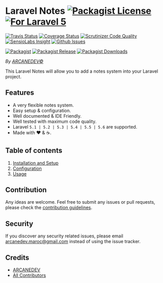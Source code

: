 # Laravel Notes [![Packagist License][badge_license]](LICENSE.md) [![For Laravel 5][badge_laravel]][link-github-repo]

[![Travis Status][badge_build]][link-travis]
[![Coverage Status][badge_coverage]][link-scrutinizer]
[![Scrutinizer Code Quality][badge_quality]][link-scrutinizer]
[![SensioLabs Insight][badge_insight]][link-insight]
[![Github Issues][badge_issues]][link-github-issues]

[![Packagist][badge_package]][link-packagist]
[![Packagist Release][badge_release]][link-packagist]
[![Packagist Downloads][badge_downloads]][link-packagist]

*By [ARCANEDEV&copy;](http://www.arcanedev.net/)*

This Laravel Notes will allow you to add a notes system into your Laravel project.

## Features

  * A very flexible notes system.
  * Easy setup &amp; configuration.
  * Well documented &amp; IDE Friendly.
  * Well tested with maximum code quality.
  * Laravel `5.1 | 5.2 | 5.3 | 5.4 | 5.5 | 5.6` are supported.
  * Made with :heart: &amp; :coffee:.
  
## Table of contents

  1. [Installation and Setup](_docs/1-Installation-and-Setup.md)
  2. [Configuration](_docs/2-Configuration.md)
  3. [Usage](_docs/3-Usage.md)

## Contribution

Any ideas are welcome. Feel free to submit any issues or pull requests, please check the [contribution guidelines](CONTRIBUTING.md).

## Security

If you discover any security related issues, please email arcanedev.maroc@gmail.com instead of using the issue tracker.

## Credits

  - [ARCANEDEV][link-author]
  - [All Contributors][link-contributors]

[badge_laravel]:      https://img.shields.io/badge/For%20Laravel-5.1%20to%205.6-orange.svg?style=flat-square
[badge_license]:      https://img.shields.io/packagist/l/arcanedev/laravel-notes.svg?style=flat-square
[badge_build]:        https://img.shields.io/travis/ARCANEDEV/LaravelNotes.svg?style=flat-square
[badge_coverage]:     https://img.shields.io/scrutinizer/coverage/g/ARCANEDEV/LaravelNotes.svg?style=flat-square
[badge_quality]:      https://img.shields.io/scrutinizer/g/ARCANEDEV/LaravelNotes.svg?style=flat-square
[badge_insight]:      https://img.shields.io/sensiolabs/i/5ff01c70-3ad7-42b5-8c7f-6825b3887118.svg?style=flat-square
[badge_issues]:       https://img.shields.io/github/issues/ARCANEDEV/LaravelNotes.svg?style=flat-square
[badge_package]:      https://img.shields.io/badge/package-arcanedev/laravel--notes-blue.svg?style=flat-square
[badge_release]:      https://img.shields.io/packagist/v/arcanedev/laravel-notes.svg?style=flat-square
[badge_downloads]:    https://img.shields.io/packagist/dt/arcanedev/laravel-notes.svg?style=flat-square

[link-author]:        https://github.com/arcanedev-maroc
[link-github-repo]:   https://github.com/ARCANEDEV/LaravelNotes
[link-github-issues]: https://github.com/ARCANEDEV/LaravelNotes/issues
[link-contributors]:  https://github.com/ARCANEDEV/LaravelNotes/graphs/contributors
[link-packagist]:     https://packagist.org/packages/arcanedev/laravel-notes
[link-travis]:        https://travis-ci.org/ARCANEDEV/LaravelNotes
[link-scrutinizer]:   https://scrutinizer-ci.com/g/ARCANEDEV/LaravelNotes/?branch=master
[link-insight]:       https://insight.sensiolabs.com/projects/5ff01c70-3ad7-42b5-8c7f-6825b3887118
